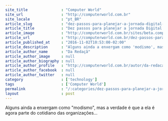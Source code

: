 ```yaml
---
site_title               : "Computer World"
site_url                 : "http://computerworld.com.br"
site_locale              : "pt_BR"
article_slug             : "dez-passos-para-planejar-a-jornada-digital-de-sua-empresa"
article_title            : "Dez passos para planejar a jornada Digital de sua empresa"
article_image            : "http://computerworld.com.br/sites/beta.computerworld.com.br/files/news_articles/futuro_estrada_2.jpg"
article_url              : "http://computerworld.com.br/dez-passos-para-planejar-jornada-digital-de-sua-empresa"
article_published_at     : "2016-11-02T10:53:00-02:00"
article_description      : "Alguns ainda a enxergam como 'modismo', mas a verdade é que a ela é agora parte do cotidiano das organizações..."
article_author_name      : "Da Redaçã"
article_author_image     : null
article_author_biography : null
article_author_profile   : "http://computerworld.com.br/autor/da-redacao"
article_author_facebook  : null
article_author_twitter   : null
category                 : ['technology']
tags                     : ['Computer World']
permalink                : "/:categories/dez-passos-para-planejar-a-jornada-digital-de-sua-empresa/"
layout                   : post
---
```


Alguns ainda a enxergam como "modismo", mas a verdade é que a ela é agora parte do cotidiano das organizações...

